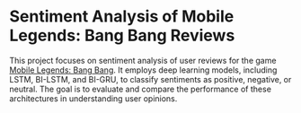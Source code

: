# Sentiment Analysis of Mobile Legends: Bang Bang Reviews

This project focuses on sentiment analysis of user reviews for the game [Mobile Legends: Bang Bang](https://play.google.com/store/apps/details?id=com.mobile.legends&hl=en). It employs deep learning models, including LSTM, BI-LSTM, and BI-GRU, to classify sentiments as positive, negative, or neutral. The goal is to evaluate and compare the performance of these architectures in understanding user opinions.
